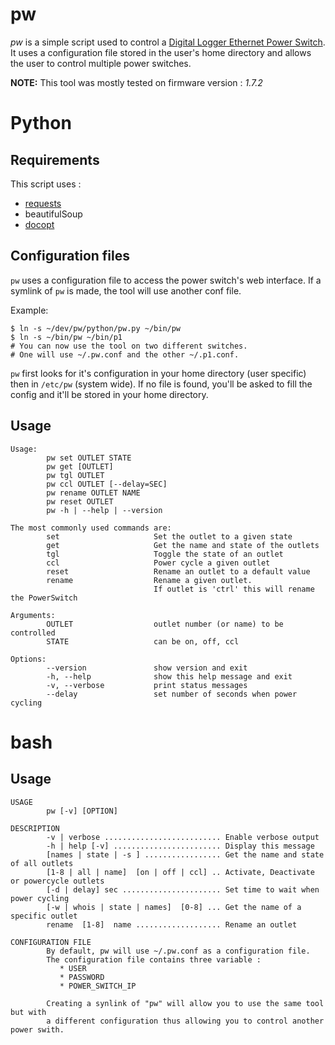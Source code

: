 # pw
*pw* is a simple script used to control a
[Digital Logger Ethernet Power Switch](http://www.digital-loggers.com/lpc.html "website").
It uses a configuration file stored in the user's home directory and allows the user
to control multiple power switches.

**NOTE:** This tool was mostly tested on firmware version : *1.7.2*
# Python
## Requirements
This script uses :
 * [requests](http://docs.python-requests.org/en/latest/user/quickstart/)
 * beautifulSoup
 * [docopt](https://github.com/docopt/docopt)

## Configuration files
`pw` uses a configuration file to access the power switch's web interface. 
If a symlink of `pw` is made, the tool will use another conf file.

Example: 
```
$ ln -s ~/dev/pw/python/pw.py ~/bin/pw
$ ln -s ~/bin/pw ~/bin/p1
# You can now use the tool on two different switches. 
# One will use ~/.pw.conf and the other ~/.p1.conf.
```
`pw` first looks for it's configuration in your home directory (user specific) then in `/etc/pw` (system wide). If no file is found, you'll be asked to fill the config and it'll be stored in your home directory. 

## Usage
```
Usage:
        pw set OUTLET STATE
        pw get [OUTLET]
        pw tgl OUTLET
        pw ccl OUTLET [--delay=SEC]
        pw rename OUTLET NAME
        pw reset OUTLET
        pw -h | --help | --version

The most commonly used commands are:
        set                     Set the outlet to a given state
        get                     Get the name and state of the outlets
        tgl                     Toggle the state of an outlet
        ccl                     Power cycle a given outlet
        reset                   Rename an outlet to a default value
        rename                  Rename a given outlet.
                                If outlet is 'ctrl' this will rename the PowerSwitch

Arguments:
        OUTLET                  outlet number (or name) to be controlled
        STATE                   can be on, off, ccl

Options:
        --version               show version and exit
        -h, --help              show this help message and exit
        -v, --verbose           print status messages
        --delay                 set number of seconds when power cycling
```

# bash
## Usage

```
USAGE
        pw [-v] [OPTION]

DESCRIPTION
        -v | verbose .......................... Enable verbose output
        -h | help [-v] ........................ Display this message
        [names | state | -s ] ................. Get the name and state of all outlets
        [1-8 | all | name]  [on | off | ccl] .. Activate, Deactivate or powercycle outlets
        [-d | delay] sec ...................... Set time to wait when power cycling
        [-w | whois | state | names]  [0-8] ... Get the name of a specific outlet
        rename  [1-8]  name ................... Rename an outlet

CONFIGURATION FILE
        By default, pw will use ~/.pw.conf as a configuration file.
        The configuration file contains three variable :
           * USER
           * PASSWORD
           * POWER_SWITCH_IP

        Creating a synlink of "pw" will allow you to use the same tool but with
        a different configuration thus allowing you to control another power swith.

```
